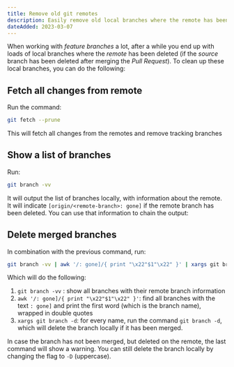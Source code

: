 ```yaml
---
title: Remove old git remotes
description: Easily remove old local branches where the remote has been deleted.
dateAdded: 2023-03-07
---
```


When working with _feature branches_ a lot, after a while you end up with loads of local branches where the _remote_ has been deleted (if the _source_ branch has been deleted after merging the _Pull Request_). To clean up these local branches, you can do the following:

## Fetch all changes from remote

Run the command:

```bash
git fetch --prune
```

This will fetch all changes from the remotes and remove tracking branches

## Show a list of branches

Run:

```bash
git branch -vv
```

It will output the list of branches locally, with information about the remote. It will indicate `[origin/<remote-branch>: gone]` if the remote branch has been deleted. You can use that information to chain the output:

## Delete merged branches

In combination with the previous command, run:

```bash
git branch -vv | awk '/: gone]/{ print "\x22"$1"\x22" }' | xargs git branch -d
```

Which will do the following:

1. `git branch -vv` : show all branches with their remote branch information
2. `awk '/: gone]/{ print "\x22"$1"\x22" }'`: find all branches with the text `: gone]` and print the first word (which is the branch name), wrapped in double quotes
3. `xargs git branch -d`: for every name, run the command `git branch -d`, which will delete the branch locally if it has been merged.

In case the branch has not been merged, but deleted on the remote, the last command will show a warning. You can still delete the branch locally by changing the flag to `-D` (uppercase).
